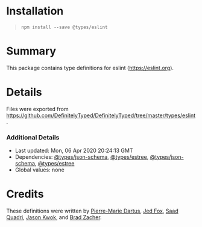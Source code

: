# Installation
> `npm install --save @types/eslint`

# Summary
This package contains type definitions for eslint (https://eslint.org).

# Details
Files were exported from https://github.com/DefinitelyTyped/DefinitelyTyped/tree/master/types/eslint.

### Additional Details
 * Last updated: Mon, 06 Apr 2020 20:24:13 GMT
 * Dependencies: [@types/json-schema](https://npmjs.com/package/@types/json-schema), [@types/estree](https://npmjs.com/package/@types/estree), [@types/json-schema](https://npmjs.com/package/@types/json-schema), [@types/estree](https://npmjs.com/package/@types/estree)
 * Global values: none

# Credits
These definitions were written by [Pierre-Marie Dartus](https://github.com/pmdartus), [Jed Fox](https://github.com/j-f1), [Saad Quadri](https://github.com/saadq), [Jason Kwok](https://github.com/JasonHK), and [Brad Zacher](https://github.com/bradzacher).
